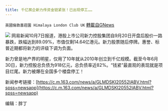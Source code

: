 ```yaml
---
title: 千亿房企新力传资金链紧张！已出现停工……
---
```

`英國倫敦喜莊園 Himalaya London Club UK` [轉載自GNews](https://gnews.org/zh-hans/1582501/)

![](https://assets.gnews.org/wp-content/uploads/2021/10/下载-1.jpg)
网易新闻10月7日报道，港股上市公司新力控股集团自9月20日开盘后股价一路暴跌，跌幅达到89.09%，市值仅剩14.64亿港元。新力股票随后停牌。惠誉、标普近期都将新力的评级下调为负面。

新力曾是地产界的明星，仅用了10年就从2010年创立到千亿规模。截至今年6月30日，新力控股总负债为918亿元，总负债率近82%。“钱紧”最直观的表现就是项目烂尾。新力被爆在全国多个楼盘停工！

新闻参考链接：[https://c.m.163.com/news/a/GLMDSKI20552IABV.html?spss=newsapp](https://c.m.163.com/news/a/GLMDSKI20552IABV.html?spss=newsapp)

编辑：胖丁
